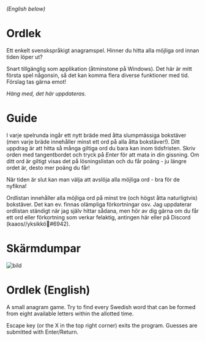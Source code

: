 *(English below)*
# Ordlek


Ett enkelt svenskspråkigt anagramspel. Hinner du hitta alla möjliga ord innan tiden löper ut?

Snart tillgänglig som applikation (åtminstone på Windows). Det här är mitt första spel någonsin, så det kan komma flera diverse funktioner med tid. Förslag tas gärna emot! 

*Häng med, det här uppdateras.*

# Guide

I varje spelrunda ingår ett nytt bräde med åtta slumpmässiga bokstäver (men varje bräde innehåller minst ett ord på alla åtta bokstäver!). Ditt uppdrag är att hitta så många giltiga ord du bara kan inom tidsfristen. Skriv orden med tangentbordet och tryck på *Enter* för att mata in din gissning. Om ditt ord är giltigt visas det på lösningslistan och du får poäng - ju längre ordet är, desto mer poäng du får! 

När tiden är slut kan man välja att avslöja alla möjliga ord - bra för de nyfikna!

Ordlistan innehåller alla möjliga ord på minst tre (och högst åtta naturligtvis) bokstäver. Det kan ev. finnas olämpliga förkortningar osv. Jag uppdaterar ordlistan ständigt när jag själv hittar sådana, men hör av dig gärna om du får ett ord eller förkortning som verkar felaktig, antingen här eller på Discord (kaaos//yksikkö🌄#6942).


# Skärmdumpar
![bild](https://github.com/crbjo1992/Ordlek/assets/102164892/3ea59705-6156-4cca-8bb6-dc5263f997ed)


# Ordlek (English)


A small anagram game. Try to find every Swedish word that can be formed from eight available letters within the allotted time.



Escape key (or the X in the top right corner) exits the program. Guesses are submitted with Enter/Return.
